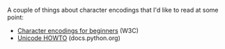 A couple of things about character encodings that I'd like to read at some point:
- [Character encodings for beginners](https://www.w3.org/International/questions/qa-what-is-encoding) (W3C)
- [Unicode HOWTO](https://docs.python.org/3.6/howto/unicode.html) (docs.python.org)

